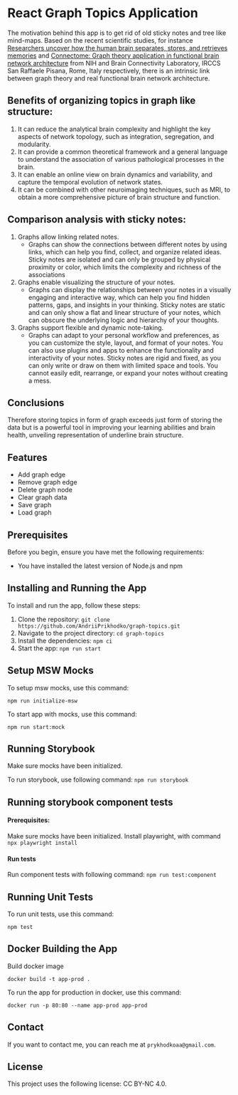 # React Graph Topics Application

The motivation behind this app is to get rid of old sticky notes and tree like mind-maps. Based on the recent scientific studies, for instance [Researchers uncover how the human brain separates, stores, and retrieves memories](https://www.nih.gov/news-events/news-releases/researchers-uncover-how-human-brain-separates-stores-retrieves-memories) and [Connectome: Graph theory application in functional brain network architecture](https://www.sciencedirect.com/science/article/pii/S2467981X17300276) from NIH and Brain Connectivity Laboratory, IRCCS San Raffaele Pisana, Rome, Italy respectively, there is an intrinsic link between graph theory and real functional brain network architecture. 

## Benefits of organizing topics in graph like structure:
1. It can reduce the analytical brain complexity and highlight the key aspects of network topology, such as integration, segregation, and modularity.
2. It can provide a common theoretical framework and a general language to understand the association of various pathological processes in the brain.
3. It can enable an online view on brain dynamics and variability, and capture the temporal evolution of network states.
4. It can be combined with other neuroimaging techniques, such as MRI, to obtain a more comprehensive picture of brain structure and function.

## Comparison analysis with sticky notes:

1. Graphs allow linking related notes. 
    - Graphs can show the connections between different notes by using links, which can help you find, collect, and organize related ideas. Sticky notes are isolated and can only be grouped by physical proximity or color, which limits the complexity and richness of the associations
2. Graphs enable visualizing the structure of your notes.
    - Graphs can display the relationships between your notes in a visually engaging and interactive way, which can help you find hidden patterns, gaps, and insights in your thinking. Sticky notes are static and can only show a flat and linear structure of your notes, which can obscure the underlying logic and hierarchy of your thoughts.
3. Graphs support flexible and dynamic note-taking.
    - Graphs can adapt to your personal workflow and preferences, as you can customize the style, layout, and format of your notes. You can also use plugins and apps to enhance the functionality and interactivity of your notes. Sticky notes are rigid and fixed, as you can only write or draw on them with limited space and tools. You cannot easily edit, rearrange, or expand your notes without creating a mess.

## Conclusions
Therefore storing topics in form of graph exceeds just form of storing the data but is a powerful tool in improving your learning abilities and brain health, unveiling representation of underline brain structure.


## Features

- Add graph edge
- Remove graph edge
- Delete graph node
- Clear graph data
- Save graph
- Load graph

## Prerequisites

Before you begin, ensure you have met the following requirements:

- You have installed the latest version of Node.js and npm

## Installing and Running the App

To install and run the app, follow these steps:

1. Clone the repository:
```git clone https://github.com/AndriiPrikhodko/graph-topics.git```
2. Navigate to the project directory:
```cd graph-topics```
3. Install the dependencies:
```npm ci```
4. Start the app:
```npm run start```

## Setup MSW Mocks

To setup msw mocks, use this command:

```npm run initialize-msw```

To start app with mocks, use this command:

```npm run start:mock```

## Running Storybook
Make sure mocks have been initialized.

To run storybook, use following command:
```npm run storybook```

## Running storybook component tests
#### Prerequisites: 
Make sure mocks have been initialized.
Install playwright, with command
```npx playwright install```
#### Run tests
Run component tests with following command:
```npm run test:component```

## Running Unit Tests

To run unit tests, use this command:

```npm test```


## Docker Building the App

Build docker image

```docker build -t app-prod .```

To run the app for production in docker, use this command:

```docker run -p 80:80 --name app-prod app-prod```

## Contact

If you want to contact me, you can reach me at `prykhodkoaa@gmail.com`.

## License

This project uses the following license: CC BY-NC 4.0.
